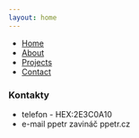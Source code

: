 ```yaml
---
layout: home
---
```


<nav>
  <ul>
    <li><a href="index.html">Home</a></li>
    <li><a href="about.html">About</a></li>
    <li><a href="projects.html">Projects</a></li>
    <li><a href="contact.html">Contact</a></li>
  </ul>
</nav>

### Kontakty
- telefon - HEX:2E3C0A10
- e-mail ppetr zavináč ppetr.cz
